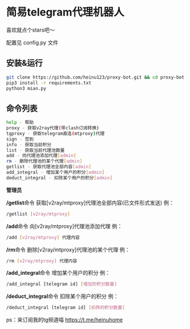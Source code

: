 # 简易telegram代理机器人

喜欢就点个stars吧～

配置见 config.py 文件

## 安装&运行
```bash
git clone https://github.com/heinu123/proxy-bot.git && cd proxy-bot
pip3 install -r requirements.txt
python3 mian.py
```

## 命令列表

```bash
help - 帮助
proxy - 获取v2ray代理(带clash订阅转换)
tgproxy - 获取telegram直连(mtproxy)代理
sign - 签到
info - 获取当前积分
list - 获取当前代理池数量
add - 向代理池添加代理[admin]
rm - 删除代理池的某个代理[admin]
getlist - 获取代理池全部内容[admin]
add_integral - 增加某个用户的积分[admin]
deduct_integral - 扣除某个用户的积分[admin]
```

**管理员**

**/getlist**命令
获取[v2ray/mtproxy]代理池全部内容(已文件形式发送)
例：
```bash
/getlist [v2ray/mtproxy]
```

**/add**命令
向[v2ray/mtproxy]代理池添加代理
例：
```bash
/add [v2ray/mtproxy] 代理内容
```

**/rm**命令
删除[v2ray/mtproxy]代理池的某个代理
例：
```bash
/rm [v2ray/mtproxy] 代理内容
```

**/add_integral**命令
增加某个用户的积分
例：
```bash
/add_integral [telegram id] [增加的积分数量]
```

**/deduct_integral**命令
扣除某个用户的积分
例：
```bash
/deduct_integral [telegram id] [扣除的积分数量]
```

ps：来订阅我的tg频道喵 https://t.me/heinuhome
